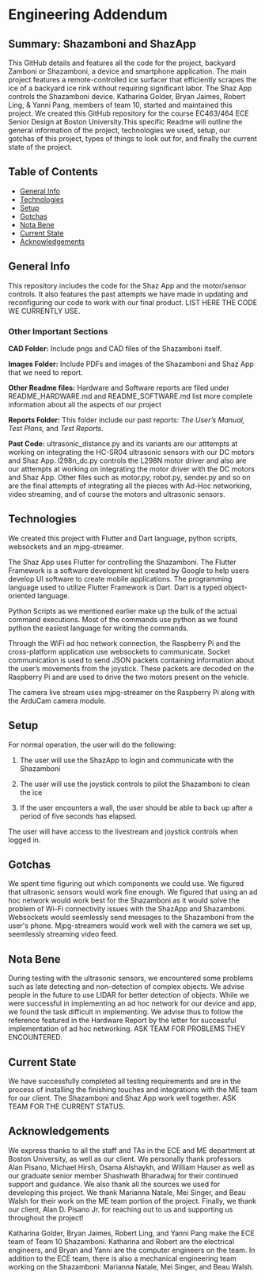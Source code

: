 # Engineering Addendum

 ## Summary: Shazamboni and ShazApp

This GitHub details and features all the code for the project, backyard Zamboni or Shazamboni, a device and smartphone application. The main project features a remote-controlled ice surfacer that efficiently scrapes the ice of a backyard ice rink without requiring significant labor. The Shaz App controls the Shazamboni device. Katharina Golder, Bryan Jaimes, Robert Ling, & Yanni Pang, members of team 10, started and maintained this project. We created this GitHub repository for the course EC463/464 ECE Senior Design at Boston University.This specific Readme will outline the general information of the project, technologies we used, setup, our gotchas of this project,  types of things to look out for, and finally the current state of the project. 

## Table of Contents
* [General Info](#general-info)
* [Technologies](#technologies)
* [Setup](#setup)
* [Gotchas](#gotchas)
* [Nota Bene](#nota-bene)
* [Current State](#current-state)
* [Acknowledgements](#acknowledgements)

## General Info

This repository includes the code for the Shaz App and the motor/sensor controls. It also features the past attempts we have made in updating and reconfiguring our code to work with our final product. LIST HERE THE CODE WE CURRENTLY USE.

### Other Important Sections

**CAD Folder:** Include pngs and CAD files of the Shazamboni itself.

**Images Folder:** Include PDFs and images of the Shazamboni and Shaz App that we need to report.

**Other Readme files:** Hardware and Software reports are filed under README_HARDWARE.md and README_SOFTWARE.md list more complete information about all the aspects of our project

**Reports Folder:** This folder include our past reports: *The User’s Manual,*  *Test Plans,* and *Test Reports*.

**Past Code:** ultrasonic_distance.py and its variants are our atttempts at working on integrating the HC-SR04 ultrasonic sensors with our DC motors and Shaz App. l298n_dc.py controls the L298N motor driver and also are our atttempts at working on integrating the motor driver with the DC motors and Shaz App. Other files such as motor.py, robot.py, sender.py and so on are the final attempts of integrating all the pieces with Ad-Hoc networking, video streaming, and of course the motors and ultrasonic sensors.

## Technologies

We created this project with Flutter and Dart language, python scripts, websockets and an mjpg-streamer.  

The Shaz App uses Flutter for controlling the Shazamboni. The Flutter Framework is a software development kit created by Google to help users develop UI software to create mobile applications. The programming language used to utilize Flutter Framework is Dart. Dart is a typed object-oriented language. 

Python Scripts as we mentioned earlier make up the bulk of the actual command executions. Most of the commands use python as we found python the easiest language for writing the commands.

Through the WiFi ad hoc network connection, the Raspberry Pi and the cross-platform application use websockets to communicate. Socket communication is used to send JSON packets containing information about the user’s movements from the joystick. These packets are decoded on the Raspberry Pi and are used to drive the two motors present on the vehicle.

The camera live stream uses mjpg-streamer on the Raspberry Pi along with the ArduCam camera module.

## Setup

For normal operation, the user will do the following:

1. The user will use the ShazApp to login and communicate with the Shazamboni

2. The user will use the joystick controls to pilot the Shazamboni to clean the ice

3. If the user encounters a wall, the user should be able to back up after a period of five seconds has elapsed.

The user will have access to the livestream and joystick controls when logged in.

## Gotchas

We spent time figuring out which components we could use. We figured that ultrasonic sensors would work fine enough. We figured that using an ad hoc network would work best for the Shazamboni as it would solve the problem of Wi-Fi connectivity issues with the ShazApp and Shazamboni. Websockets would seemlessly send messages to the Shazamboni from the user's phone. Mjpg-streamers would work well with the camera we set up, seemlessly streaming video feed.

## Nota Bene

During testing with the ultrasonic sensors, we encountered some problems such as late detecting and non-detection of complex objects. We advise people in the future to use LIDAR for better detection of objects. While we were successful in implementing an ad hoc network for our device and app, we found the task difficult in implementing. We advise thus to follow the reference featured in the Hardware Report by the letter for successful implementation of ad hoc networking. ASK TEAM FOR PROBLEMS THEY ENCOUNTERED.

## Current State

We have successfully completed all testing requirements and are in the process of installing the finishing touches and integrations with the ME team for our client. The Shazamboni and Shaz App work well together. ASK TEAM FOR THE CURRENT STATUS.

## Acknowledgements
We express thanks to all the staff and TAs in the ECE and ME department at Boston University, as well as our client. We personally thank professors Alan Pisano, Michael Hirsh, Osama Alshaykh, and William Hauser as well as our graduate senior member Shashwath Bharadwaj for their continued support and guidance. We also thank all the sources we used for developing this project. We thank Marianna Natale, Mei Singer, and Beau Walsh for their work on the ME team portion of the project. Finally, we thank our client, Alan D. Pisano Jr. for reaching out to us and supporting us throughout the project!

Katharina Golder, Bryan Jaimes, Robert Ling, and Yanni Pang make the ECE team of Team 10 Shazamboni. Katharina and Robert are the electrical engineers, and Bryan and Yanni are the computer engineers on the team. In addition to the ECE team, there is also a mechanical engineering team working on the Shazamboni: Marianna Natale, Mei Singer, and Beau Walsh.
